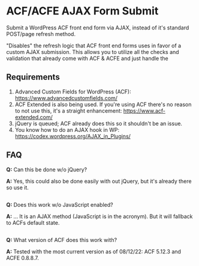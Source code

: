 # ACF/ACFE AJAX Form Submit
Submit a WordPress ACF front end form via AJAX, instead of it's standard POST/page refresh method.

"Disables" the refresh logic that ACF front end forms uses in favor of a custom AJAX submission. This allows you to utilize all the checks and validation that already come with ACF & ACFE and just handle the 

## Requirements
1. Advanced Custom Fields for WordPress (ACF): https://www.advancedcustomfields.com/
2. ACF Extended is also being used. If you're using ACF there's no reason to not use this, it's a straight enhancement: https://www.acf-extended.com/
3. jQuery is queued; ACF already does this so it shouldn't be an issue.
4. You know how to do an AJAX hook in WP: https://codex.wordpress.org/AJAX_in_Plugins/ 

## FAQ
**Q:** Can this be done w/o jQuery? 

**A:** Yes, this could also be done easily with out jQuery, but it's already there so use it.
##

**Q:** Does this work w/o JavaScript enabled? 

**A:** ... It is an AJAX method (JavaScript is in the acronym). But it will fallback to ACFs default state.
##

**Q:** What version of ACF does this work with? 

**A:** Tested with the most current version as of 08/12/22: ACF 5.12.3 and ACFE 0.8.8.7. 
